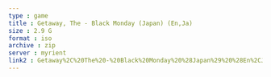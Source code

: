 ```yaml
---
type : game
title : Getaway, The - Black Monday (Japan) (En,Ja)
size : 2.9 G
format : iso
archive : zip
server : myrient
link2 : Getaway%2C%20The%20-%20Black%20Monday%20%28Japan%29%20%28En%2CJa%29
---
```

